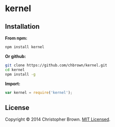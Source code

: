 # kernel

## Installation

**From npm:**

```sh
npm install kernel
```

**Or github:**

```sh
git clone https://github.com/chbrown/kernel.git
cd kernel
npm install -g
```

**Import:**

```js
var kernel = require('kernel');
```


## License

Copyright © 2014 Christopher Brown. [MIT Licensed](LICENSE).
